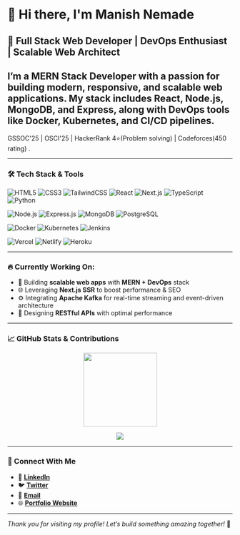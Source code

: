 # 👋 Hi there, I'm **Manish Nemade**

## 🚀 Full Stack Web Developer | DevOps Enthusiast | Scalable Web Architect

I’m a **MERN Stack Developer** with a passion for building modern, responsive, and scalable web applications. My stack includes **React**, **Node.js**, **MongoDB**, and **Express**, along with DevOps tools like **Docker**, **Kubernetes**, and **CI/CD pipelines**.
--
GSSOC'25 | OSCI'25 | HackerRank 4⭐(Problem solving) | Codeforces(450 rating) .

---

### 🛠️ Tech Stack & Tools

![HTML5](https://img.shields.io/badge/-HTML5-E34F26?style=flat&logo=html5&logoColor=white)
![CSS3](https://img.shields.io/badge/-CSS3-1572B6?style=flat&logo=css3)
![TailwindCSS](https://img.shields.io/badge/-TailwindCSS-38B2AC?style=flat&logo=tailwind-css)
![React](https://img.shields.io/badge/-React-61DAFB?style=flat&logo=react)
![Next.js](https://img.shields.io/badge/-Next.js-black?style=flat&logo=next.js)
![TypeScript](https://img.shields.io/badge/-TypeScript-3178C6?style=flat&logo=typescript)
![Python](https://img.shields.io/badge/-Python-3776AB?style=flat&logo=python)

![Node.js](https://img.shields.io/badge/-Node.js-339933?style=flat&logo=node.js)
![Express.js](https://img.shields.io/badge/-Express.js-black?style=flat&logo=Java)
![MongoDB](https://img.shields.io/badge/-MongoDB-47A248?style=flat&logo=mongodb)
![PostgreSQL](https://img.shields.io/badge/-PostgreSQL-336791?style=flat&logo=postgresql)

![Docker](https://img.shields.io/badge/-Docker-2496ED?style=flat&logo=docker)
![Kubernetes](https://img.shields.io/badge/-Kubernetes-326CE5?style=flat&logo=kubernetes)
![Jenkins](https://img.shields.io/badge/-Jenkins-D24939?style=flat&logo=jenkins)

![Vercel](https://img.shields.io/badge/-Vercel-black?style=flat&logo=vercel)
![Netlify](https://img.shields.io/badge/-Netlify-00C7B7?style=flat&logo=netlify)
![Heroku](https://img.shields.io/badge/-Heroku-430098?style=flat&logo=heroku)

---

### 🔥 Currently Working On:

- 🚧 Building **scalable web apps** with **MERN + DevOps** stack  
- 🌐 Leveraging **Next.js SSR** to boost performance & SEO  
- ⚙️ Integrating **Apache Kafka** for real-time streaming and event-driven architecture  
- 🔌 Designing **RESTful APIs** with optimal performance

---

### 📈 GitHub Stats & Contributions

<p align="center">
  <img src="https://github-readme-stats.vercel.app/api?username=Manishnemade12&show_icons=true&theme=tokyonight&hide=prs&count_private=true" height="165px"/>
<!--   <img src="https://github-readme-stats.vercel.app/api/top-langs/?username=Manishnemade12&layout=compact&theme=tokyonight" height="165px"/> -->
</p>

<p align="center">
  <img src="https://github-readme-streak-stats.herokuapp.com?user=Manishnemade12&theme=tokyonight" />
</p>

---

### 🤝 Connect With Me

- 🔗 [**LinkedIn**](https://www.linkedin.com/in/manish-nemade-aaa69b28a/)
- 🐦 [**Twitter**](https://twitter.com/YourTwitterHandle)
- 📧 [**Email**](mailto:Mnemade140@gmail.com)
- 🌐 [**Portfolio Website**](https://manish-portfolio-6mbj.vercel.app/)

---

_Thank you for visiting my profile! Let’s build something amazing together!_ 🚀
